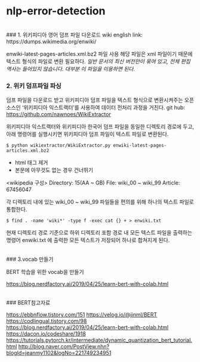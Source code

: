 # nlp-error-detection
<br>
### 1. 위키피디아 영어 덤프 파일 다운로드
wiki english
link: https://dumps.wikimedia.org/enwiki/

enwiki-latest-pages-articles.xml.bz2 파일 사용
해당 파일은 xml 파일이기 때문에 텍스트 형식의 파일로 변환 필요하다.
*일반 문서의 최신 버전만이 묶여 있고, 전체 편집 역사는 들어있지 않습니다. 대부분 이 파일을 이용하면 된다.*
<br>
### 2. 위키 덤프파일 파싱

덤프 파일을 다운로드 받고 위키피디아 덤프 파일을 텍스트 형식으로 변환시켜주는 오픈소스인 ‘위키피디아 익스트랙터’를 사용하여 데이터 전처리 과정을 거친다.
git hub: https://github.com/nawnoes/WikiExtractor

위키피디아 익스트랙터와 위키피디아 한국어 덤프 파일을 동일한 디렉토리 경로에 두고, 아래 명령어를 실행시키면 위키피디아 덤프 파일이 텍스트 파일로 변환된다.

```shell
$ python wikiextractor/WikiExtractor.py enwiki-latest-pages-articles.xml.bz2
```

- html 태그 제거
- 본문에 아무것도 없는 경우 건너뛰기

<wikipedia 구성>
Directory: 15(AA ~ GB)
File: wiki_00 ~ wiki_99
Article: 67456047

각 디렉토리 내에 있는 wiki_00 ~ wiki_99 파일들을 편의를 위해 하나의 텍스트 파일로 통합한다.

```shell
$ find . -name 'wiki*' -type f -exec cat {} + > enwiki.txt

```

현재 디렉토리 경로 기준으로 하위 디렉토리 포함 경로 내 모든 텍스트 파일을 출력하는 명령어
enwiki.txt 에 출력한 모든 텍스트가 저장되어 하나로 합쳐지게 된다.

<br>
### 3.vocab 만들기

BERT 학습을 위한 vocab을 만들기

https://blog.nerdfactory.ai/2019/04/25/learn-bert-with-colab.html

<br>
### BERT참고자료

https://ebbnflow.tistory.com/151
https://velog.io/@jinml/BERT
https://codlingual.tistory.com/98
https://blog.nerdfactory.ai/2019/04/25/learn-bert-with-colab.html
https://dacon.io/codeshare/1918
https://tutorials.pytorch.kr/intermediate/dynamic_quantization_bert_tutorial.html
http://blog.naver.com/PostView.nhn?blogId=jeanmy1102&logNo=221749234951
